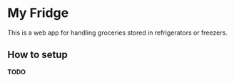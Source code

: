 # My Fridge
This is a web app for handling groceries stored in refrigerators or freezers. 

## How to setup
**TODO**
